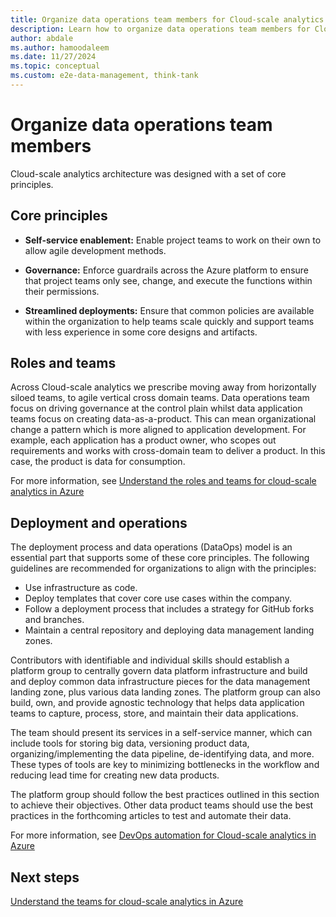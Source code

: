 ```yaml
---
title: Organize data operations team members for Cloud-scale analytics in Azure
description: Learn how to organize data operations team members for Cloud-scale analytics in Azure.
author: abdale
ms.author: hamoodaleem
ms.date: 11/27/2024
ms.topic: conceptual
ms.custom: e2e-data-management, think-tank
---
```


# Organize data operations team members

Cloud-scale analytics architecture was designed with a set of core principles.

## Core principles

- **Self-service enablement:** Enable project teams to work on their own to allow agile development methods.

- **Governance:** Enforce guardrails across the Azure platform to ensure that project teams only see, change, and execute the functions within their permissions.

- **Streamlined deployments:** Ensure that common policies are available within the organization to help teams scale quickly and support teams with less experience in some core designs and artifacts.

## Roles and teams

Across Cloud-scale analytics we prescribe moving away from horizontally siloed teams, to agile vertical cross domain teams. Data operations team focus on driving governance at the control plain whilst data application teams focus on creating data-as-a-product. This can mean organizational change a pattern which is more aligned to application development. For example, each application has a product owner, who scopes out requirements and works with cross-domain team to deliver a product. In this case, the product is data for consumption.

For more information, see [Understand the roles and teams for cloud-scale analytics in Azure](../cloud-scale-analytics/organize-roles-teams.md)

## Deployment and operations

The deployment process and data operations (DataOps) model is an essential part that supports some of these core principles. The following guidelines are recommended for organizations to align with the principles:

- Use infrastructure as code.
- Deploy templates that cover core use cases within the company.
- Follow a deployment process that includes a strategy for GitHub forks and branches.
- Maintain a central repository and deploying data management landing zones.

Contributors with identifiable and individual skills should establish a platform group to centrally govern data platform infrastructure and build and deploy common data infrastructure pieces for the data management landing zone, plus various data landing zones. The platform group can also build, own, and provide agnostic technology that helps data application teams to capture, process, store, and maintain their data applications.

The team should present its services in a self-service manner, which can include tools for storing big data, versioning product data, organizing/implementing the data pipeline, de-identifying data, and more. These types of tools are key to minimizing bottlenecks in the workflow and reducing lead time for creating new data products.

The platform group should follow the best practices outlined in this section to achieve their objectives. Other data product teams should use the best practices in the forthcoming articles to test and automate their data.

For more information, see [DevOps automation for Cloud-scale analytics in Azure](../cloud-scale-analytics/manage.md)

## Next steps

[Understand the teams for cloud-scale analytics in Azure](../cloud-scale-analytics/organize-roles-teams.md)
